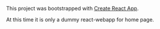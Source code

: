This project was bootstrapped with [Create React App](https://github.com/facebook/create-react-app).

At this time it is only a dummy react-webapp for home page.
